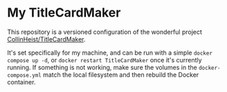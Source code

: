 # My TitleCardMaker

This repository is a versioned configuration of the wonderful project [CollinHeist/TitleCardMaker](https://github.com/CollinHeist/TitleCardMaker).

It's set specifically for my machine, and can be run with a simple `docker compose up -d`, or `docker restart TitleCardMaker` once it's currently running.
If something is not working, make sure the volumes in the `docker-compose.yml` match the local filesystem and then rebuild the Docker container.
